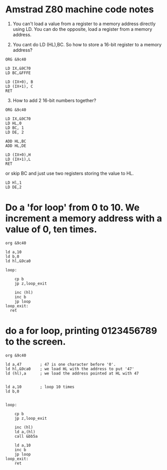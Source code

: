 Amstrad Z80 machine code notes
==============================


1. You can't load a value from a register to a memory address directly using LD.
You can do the opposite, load a register from a memory address.

2. You cant do LD (HL),BC. So how to store a 16-bit register to a memory address?
```
ORG &9c40

LD IX,&9C70
LD BC,&FFFE

LD (IX+0), B
LD (IX+1), C
RET	
```

3. How to add 2 16-bit numbers together?
```
ORG &9c40

LD IX,&9C70
LD HL,0
LD BC, 1
LD DE, 2

ADD HL,BC
ADD HL,DE

LD (IX+0),H
LD (IX+1),L
RET
```

or skip BC and just use two registers storing the value to HL.

```
LD Hl,1
LD DE,2
```
# Do a 'for loop' from 0 to 10. We increment a memory address with a value of 0, ten times.
```
org &9c40

ld a,10
ld b,0
ld hl,&9ca0

loop:

	cp b
	jp z,loop_exit

	inc (hl)
	inc b
	jp loop	
loop_exit:
  ret
```
# do a for loop, printing 0123456789 to the screen.
```
org &9c40

ld a,47        ; 47 is one character before '0'. 
ld hl,&9ca0    ; we load HL with the address to put '47' 
ld (hl),a      ; we load the address pointed at HL with 47


ld a,10        ; loop 10 times
ld b,0


loop:

	cp b
	jp z,loop_exit

	inc (hl)
	ld a,(hl)
	call &bb5a

	ld a,10
	inc b
	jp loop	
loop_exit:
	ret
```


